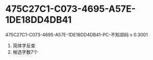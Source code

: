 # 475C27C1-C073-4695-A57E-1DE18DD4DB41
475C27C1-C073-4695-A57E-1DE18DD4DB41-PC-不知郑码
v 0.3001
1. 简体字反查
2. 候选字数7个
